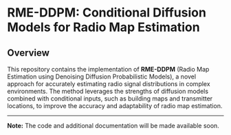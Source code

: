 # RME-DDPM: Conditional Diffusion Models for Radio Map Estimation

## Overview
This repository contains the implementation of **RME-DDPM** (Radio Map Estimation using Denoising Diffusion Probabilistic Models), a novel approach for accurately estimating radio signal distributions in complex environments. The method leverages the strengths of diffusion models combined with conditional inputs, such as building maps and transmitter locations, to improve the accuracy and adaptability of radio map estimation.

---
**Note:** The code and additional documentation will be made available soon.
